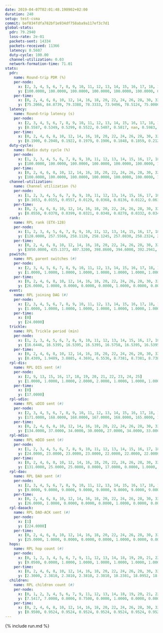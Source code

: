 ```yaml
---
date: 2019-04-07T02:01:48.190902+02:00
duration: 240
setup: test-csma
commit: bef834fdfa782bf1e934df758aba9a117ef3c7d1
global-stats:
  pdr: 79.2940
  loss-rate: 2e-01
  packets-sent: 14334
  packets-received: 11366
  latency: 0.5607
  duty-cycle: 100.00
  channel-utilization: 0.03
  network-formation-time: 71.01
stats:
  pdr:
    name: Round-trip PDR (%)
    per-node:
      x: [2, 3, 4, 5, 6, 7, 8, 9, 10, 11, 12, 13, 14, 15, 16, 17, 18, 19, 20, 21, 22, 23, 24, 25]
      y: [100.0000, 100.0000, 100.0000, 100.0000, 100.0000, 100.0000, 0.0000, 100.0000, 0.0000, 100.0000, 100.0000, 100.0000, 100.0000, 0.0000, 0.0000, 0.0000, 100.0000, 100.0000, 100.0000, 100.0000, 99.8273, 99.8305, 100.0000, 100.0000]
    per-time:
      x: [0, 2, 4, 6, 8, 10, 12, 14, 16, 18, 20, 22, 24, 26, 28, 30, 32, 34, 36, 38, 40, 42, 44, 46, 48, 50, 52, 54, 56, 58, 60, 62, 64, 66, 68, 70, 72, 74, 76, 78, 80, 82, 84, 86, 88, 90, 92, 94, 96, 98, 100, 102, 104, 106, 108, 110, 112, 114, 116, 118, 120, 122, 124, 126, 128, 130, 132, 134, 136, 138, 140, 142, 144, 146, 148, 150, 152, 154, 156, 158, 160, 162, 164, 166, 168, 170, 172, 174, 176, 178, 180, 182, 184, 186, 188, 190, 192, 194, 196, 198, 200, 202, 204, 206, 208, 210, 212, 214, 216, 218, 220, 222, 224, 226, 228, 230, 232, 234, 236, 238, 240]
      y: [75.2066, 84.8739, 79.3388, 78.3333, 73.9496, 78.5124, 75.0000, 82.5000, 78.9916, 80.1653, 82.3529, 76.8595, 79.8319, 76.6667, 80.1653, 78.3333, 75.8333, 85.0000, 78.3333, 81.6667, 82.3529, 80.9917, 81.5126, 79.1667, 80.8333, 76.6667, 82.6446, 79.1667, 80.0000, 77.5000, 83.3333, 83.3333, 79.1667, 87.5000, 79.1667, 79.1667, 75.8333, 81.6667, 74.1667, 76.6667, 72.5000, 87.5000, 76.6667, 90.0000, 83.3333, 71.6667, 79.1667, 79.1667, 80.0000, 78.3333, 67.5000, 82.5000, 78.3333, 75.0000, 85.0000, 84.1667, 81.6667, 83.3333, 80.0000, 72.5000, 79.1667, 79.1667, 78.3333, 81.6667, 81.6667, 85.8333, 79.1667, 79.1667, 75.0000, 74.1667, 76.6667, 75.8333, 82.5000, 80.0000, 72.5000, 72.5000, 78.3333, 75.0000, 72.5000, 77.5000, 75.0000, 76.6667, 73.3333, 83.3333, 83.3333, 78.3333, 80.0000, 75.8333, 78.3333, 72.5000, 75.8333, 79.1667, 81.6667, 83.3333, 81.6667, 79.1667, 80.8333, 76.6667, 80.8333, 79.1667, 83.3333, 85.0000, 83.3333, 72.5000, 80.8333, 82.5000, 85.8333, 73.3333, 79.1667, 78.3333, 76.6667, 82.5000, 79.1667, 86.6667, 76.6667, 85.8333, 78.3333, 84.1667, 78.3333, 81.1321, null]
  latency:
    name: Round-trip latency (s)
    per-node:
      x: [2, 3, 4, 5, 6, 7, 8, 9, 10, 11, 12, 13, 14, 15, 16, 17, 18, 19, 20, 21, 22, 23, 24, 25]
      y: [0.5587, 0.5349, 0.5299, 0.5522, 0.5407, 0.5817, nan, 0.5983, nan, 0.6213, 0.5604, 0.6207, 0.6118, nan, nan, nan, 0.5338, 0.6035, 0.5417, 0.5107, 0.4992, 0.5603, 0.5632, 0.5338]
    per-time:
      x: [0, 2, 4, 6, 8, 10, 12, 14, 16, 18, 20, 22, 24, 26, 28, 30, 32, 34, 36, 38, 40, 42, 44, 46, 48, 50, 52, 54, 56, 58, 60, 62, 64, 66, 68, 70, 72, 74, 76, 78, 80, 82, 84, 86, 88, 90, 92, 94, 96, 98, 100, 102, 104, 106, 108, 110, 112, 114, 116, 118, 120, 122, 124, 126, 128, 130, 132, 134, 136, 138, 140, 142, 144, 146, 148, 150, 152, 154, 156, 158, 160, 162, 164, 166, 168, 170, 172, 174, 176, 178, 180, 182, 184, 186, 188, 190, 192, 194, 196, 198, 200, 202, 204, 206, 208, 210, 212, 214, 216, 218, 220, 222, 224, 226, 228, 230, 232, 234, 236, 238, 240]
      y: [0.1900, 0.2040, 0.1922, 0.1979, 0.1906, 0.1848, 0.1859, 0.2123, 0.2042, 0.2063, 0.1980, 0.1840, 0.1941, 0.1810, 0.1842, 0.2035, 0.1949, 0.1995, 0.1922, 0.1925, 0.2093, 0.1940, 0.1944, 0.1962, 0.1805, 0.1955, 0.2045, 0.1970, 0.1893, 0.1821, 0.1845, 0.1861, 0.1850, 0.1704, 0.1849, 0.1750, 0.1782, 0.1800, 0.1865, 0.1891, 0.1779, 0.1866, 0.1914, 0.1939, 0.1790, 0.1793, 0.1802, 0.1771, 0.1897, 0.1872, 0.1874, 0.1816, 0.1895, 0.1818, 0.1780, 0.1813, 0.1858, 0.1835, 0.1765, 0.1880, 0.1963, 0.1958, 0.1823, 0.1810, 0.1846, 0.5924, 1.0963, 1.0876, 1.1339, 1.1249, 1.0831, 1.0607, 1.0817, 1.0544, 0.9839, 1.0550, 0.9777, 1.0001, 1.0130, 1.0907, 0.9175, 1.0066, 0.9913, 1.0380, 1.0159, 1.0092, 1.0302, 0.9962, 0.9778, 0.8137, 0.9313, 0.8636, 0.8843, 0.9576, 0.9116, 0.8688, 0.8594, 0.8688, 0.8195, 0.8655, 0.7605, 0.8512, 0.8418, 0.8172, 0.8493, 1.1730, 1.1475, 1.1520, 1.1554, 1.1624, 1.1560, 1.1672, 1.1643, 1.1434, 1.1446, 1.1451, 1.1597, 1.1644, 1.1624, 1.1824, null]
  duty-cycle:
    name: Radio duty cycle (%)
    per-node:
      x: [1, 2, 3, 4, 5, 6, 7, 8, 9, 10, 11, 12, 13, 14, 15, 16, 17, 18, 19, 20, 21, 22, 23, 24, 25]
      y: [100.0000, 100.0000, 100.0000, 100.0000, 100.0000, 100.0000, 100.0000, 100.0000, 100.0000, 100.0000, 100.0000, 100.0000, 100.0000, 100.0000, 100.0000, 100.0000, 100.0000, 100.0000, 100.0000, 100.0000, 100.0000, 100.0000, 100.0000, 100.0000, 100.0000]
    per-time:
      x: [0, 2, 4, 6, 8, 10, 12, 14, 16, 18, 20, 22, 24, 26, 28, 30, 32, 34, 36, 38, 40, 42, 44, 46, 48, 50, 52, 54, 56, 58, 60, 62, 64, 66, 68, 70, 72, 74, 76, 78, 80, 82, 84, 86, 88, 90, 92, 94, 96, 98, 100, 102, 104, 106, 108, 110, 112, 114, 116, 118, 120, 122, 124, 126, 128, 130, 132, 134, 136, 138, 140, 142, 144, 146, 148, 150, 152, 154, 156, 158, 160, 162, 164, 166, 168, 170, 172, 174, 176, 178, 180, 182, 184, 186, 188, 190, 192, 194, 196, 198, 200, 202, 204, 206, 208, 210, 212, 214, 216, 218, 220, 222, 224, 226, 228, 230, 232, 234, 236, 238]
      y: [100.0000, 100.0000, 100.0000, 100.0000, 100.0000, 100.0000, 100.0000, 100.0000, 100.0000, 100.0000, 100.0000, 100.0000, 100.0000, 100.0000, 100.0000, 100.0000, 100.0000, 100.0000, 100.0000, 100.0000, 100.0000, 100.0000, 100.0000, 100.0000, 100.0000, 100.0000, 100.0000, 100.0000, 100.0000, 100.0000, 100.0000, 100.0000, 100.0000, 100.0000, 100.0000, 100.0000, 100.0000, 100.0000, 100.0000, 100.0000, 100.0000, 100.0000, 100.0000, 100.0000, 100.0000, 100.0000, 100.0000, 100.0000, 100.0000, 100.0000, 100.0000, 100.0000, 100.0000, 100.0000, 100.0000, 100.0000, 100.0000, 100.0000, 100.0000, 100.0000, 100.0000, 100.0000, 100.0000, 100.0000, 100.0000, 100.0000, 100.0000, 100.0000, 100.0000, 100.0000, 100.0000, 100.0000, 100.0000, 100.0000, 100.0000, 100.0000, 100.0000, 100.0000, 100.0000, 100.0000, 100.0000, 100.0000, 100.0000, 100.0000, 100.0000, 100.0000, 100.0000, 100.0000, 100.0000, 100.0000, 100.0000, 100.0000, 100.0000, 100.0000, 100.0000, 100.0000, 100.0000, 100.0000, 100.0000, 100.0000, 100.0000, 100.0000, 100.0000, 100.0000, 100.0000, 100.0000, 100.0000, 100.0000, 100.0000, 100.0000, 100.0000, 100.0000, 100.0000, 100.0000, 100.0000, 100.0000, 100.0000, 100.0000, 100.0000, 100.0000]
  channel-utilization:
    name: Channel utilization (%)
    per-node:
      x: [1, 2, 3, 4, 5, 6, 7, 8, 9, 10, 11, 12, 13, 14, 15, 16, 17, 18, 19, 20, 21, 22, 23, 24, 25]
      y: [0.1653, 0.0155, 0.0557, 0.0129, 0.0368, 0.0136, 0.0122, 0.0615, 0.0134, 0.0054, 0.0151, 0.1241, 0.0195, 0.0135, 0.0199, 0.0808, 0.0086, 0.0143, 0.0747, 0.0136, 0.0139, 0.0142, 0.0164, 0.0147, 0.0152]
    per-time:
      x: [0, 2, 4, 6, 8, 10, 12, 14, 16, 18, 20, 22, 24, 26, 28, 30, 32, 34, 36, 38, 40, 42, 44, 46, 48, 50, 52, 54, 56, 58, 60, 62, 64, 66, 68, 70, 72, 74, 76, 78, 80, 82, 84, 86, 88, 90, 92, 94, 96, 98, 100, 102, 104, 106, 108, 110, 112, 114, 116, 118, 120, 122, 124, 126, 128, 130, 132, 134, 136, 138, 140, 142, 144, 146, 148, 150, 152, 154, 156, 158, 160, 162, 164, 166, 168, 170, 172, 174, 176, 178, 180, 182, 184, 186, 188, 190, 192, 194, 196, 198, 200, 202, 204, 206, 208, 210, 212, 214, 216, 218, 220, 222, 224, 226, 228, 230, 232, 234, 236, 238]
      y: [0.0550, 0.0378, 0.0399, 0.0321, 0.0348, 0.0278, 0.0332, 0.0343, 0.0375, 0.0354, 0.0376, 0.0339, 0.0333, 0.0332, 0.0372, 0.0339, 0.0340, 0.0340, 0.0339, 0.0361, 0.0347, 0.0351, 0.0391, 0.0342, 0.0330, 0.0316, 0.0321, 0.0355, 0.0385, 0.0343, 0.0306, 0.0347, 0.0349, 0.0334, 0.0352, 0.0335, 0.0251, 0.0324, 0.0291, 0.0336, 0.0340, 0.0297, 0.0346, 0.0422, 0.0363, 0.0314, 0.0305, 0.0315, 0.0347, 0.0328, 0.0302, 0.0325, 0.0332, 0.0335, 0.0296, 0.0339, 0.0343, 0.0393, 0.0326, 0.0326, 0.0318, 0.0343, 0.0333, 0.0353, 0.0325, 0.0356, 0.0341, 0.0322, 0.0329, 0.0295, 0.0312, 0.0385, 0.0303, 0.0305, 0.0305, 0.0339, 0.0319, 0.0338, 0.0307, 0.0302, 0.0356, 0.0279, 0.0287, 0.0360, 0.0335, 0.0406, 0.0370, 0.0339, 0.0324, 0.0330, 0.0331, 0.0362, 0.0364, 0.0344, 0.0348, 0.0350, 0.0332, 0.0322, 0.0312, 0.0376, 0.0384, 0.0402, 0.0347, 0.0308, 0.0335, 0.0377, 0.0339, 0.0336, 0.0315, 0.0323, 0.0366, 0.0336, 0.0351, 0.0311, 0.0379, 0.0320, 0.0361, 0.0316, 0.0358, 0.0367]
  rank:
    name: RPL rank (ETX-128)
    per-node:
      x: [1, 2, 3, 4, 5, 6, 7, 8, 9, 10, 11, 12, 13, 14, 15, 16, 17, 18, 19, 20, 21, 22, 23, 24, 25]
      y: [128.0000, 257.5560, 258.1120, 258.1245, 257.0830, 258.2324, 258.4647, 256.7386, 385.0000, 384.8340, 386.7137, 260.2075, 387.0622, 386.6390, 424.1475, 391.4711, 412.2025, 527.5720, 426.2116, 528.9177, 786.7090, 1052.5918, 546.6736, 555.6805, 559.5975]
    per-time:
      x: [0, 2, 4, 6, 8, 10, 12, 14, 16, 18, 20, 22, 24, 26, 28, 30, 32, 34, 36, 38, 40, 42, 44, 46, 48, 50, 52, 54, 56, 58, 60, 62, 64, 66, 68, 70, 72, 74, 76, 78, 80, 82, 84, 86, 88, 90, 92, 94, 96, 98, 100, 102, 104, 106, 108, 110, 112, 114, 116, 118, 120, 122, 124, 126, 128, 130, 132, 134, 136, 138, 140, 142, 144, 146, 148, 150, 152, 154, 156, 158, 160, 162, 164, 166, 168, 170, 172, 174, 176, 178, 180, 182, 184, 186, 188, 190, 192, 194, 196, 198, 200, 202, 204, 206, 208, 210, 212, 214, 216, 218, 220, 222, 224, 226, 228, 230, 232, 234, 236, 238]
      y: [3050.0000, 435.1373, 407.3200, 398.8600, 394.6000, 392.2941, 389.7800, 388.9200, 386.7400, 386.1800, 386.9200, 387.4400, 388.1400, 386.8400, 386.9000, 385.0400, 385.8400, 388.5000, 391.4400, 389.9200, 391.6275, 386.9800, 394.5577, 386.8800, 384.1000, 382.5400, 384.3000, 385.0200, 385.3000, 383.8431, 381.5600, 378.3400, 378.6600, 377.7000, 377.2600, 378.1400, 378.0200, 378.7800, 376.6800, 375.6800, 375.2800, 375.5200, 376.0400, 375.9400, 374.5600, 373.4000, 374.5200, 374.0800, 374.7600, 375.6800, 375.9200, 376.0400, 374.1200, 375.4600, 375.0000, 374.7400, 375.4800, 377.3600, 376.7255, 380.5400, 379.9000, 380.2000, 380.0000, 379.5000, 380.8800, 381.7843, 378.5800, 377.2200, 375.0600, 375.9800, 376.4400, 378.5200, 377.8200, 378.6400, 375.6600, 376.1600, 374.8400, 374.7800, 372.7000, 372.4000, 374.1000, 374.6800, 374.2400, 373.1600, 374.0600, 373.0800, 376.3800, 377.0200, 376.3200, 376.7200, 375.2000, 382.2453, 374.5000, 374.7000, 375.7000, 379.3000, 378.9200, 377.6400, 379.0000, 378.1800, 381.6667, 378.1600, 375.7000, 375.5000, 375.1400, 377.6000, 377.8400, 377.1600, 377.1800, 377.0800, 377.9600, 377.3137, 377.2400, 375.9400, 376.1800, 380.1176, 376.4200, 377.4200, 377.8200, 374.7400]
  pswitch:
    name: RPL parent switches (#)
    per-node:
      x: [2, 3, 4, 5, 6, 7, 8, 9, 10, 11, 12, 13, 14, 15, 16, 17, 18, 19, 20, 21, 22, 23, 24, 25]
      y: [1.0000, 1.0000, 1.0000, 1.0000, 1.0000, 1.0000, 1.0000, 1.0000, 1.0000, 1.0000, 1.0000, 1.0000, 1.0000, 4.0000, 2.0000, 2.0000, 3.0000, 1.0000, 3.0000, 4.0000, 4.0000, 2.0000, 1.0000, 1.0000]
    per-time:
      x: [0, 2, 4, 6, 8, 10, 12, 14, 16, 18, 20, 22, 24, 26, 28, 30, 32, 34, 36, 38, 40, 42, 44, 46, 48, 50, 52, 54, 56, 58, 60, 62, 64, 66, 68, 70, 72, 74, 76, 78, 80, 82, 84, 86, 88, 90, 92, 94, 96, 98, 100, 102, 104, 106, 108, 110, 112, 114, 116, 118, 120, 122, 124, 126, 128, 130, 132, 134, 136, 138, 140, 142, 144, 146, 148, 150, 152, 154, 156, 158, 160, 162, 164, 166, 168, 170, 172, 174, 176, 178, 180, 182, 184, 186, 188, 190, 192, 194, 196, 198, 200, 202, 204, 206, 208, 210, 212, 214, 216, 218, 220, 222, 224, 226, 228, 230]
      y: [26.0000, 1.0000, 0.0000, 0.0000, 0.0000, 1.0000, 0.0000, 0.0000, 0.0000, 0.0000, 0.0000, 0.0000, 0.0000, 0.0000, 0.0000, 0.0000, 0.0000, 0.0000, 0.0000, 0.0000, 1.0000, 0.0000, 2.0000, 0.0000, 0.0000, 0.0000, 0.0000, 0.0000, 0.0000, 1.0000, 0.0000, 0.0000, 0.0000, 0.0000, 0.0000, 0.0000, 0.0000, 0.0000, 0.0000, 0.0000, 0.0000, 0.0000, 0.0000, 0.0000, 0.0000, 0.0000, 0.0000, 0.0000, 0.0000, 0.0000, 0.0000, 0.0000, 0.0000, 0.0000, 0.0000, 0.0000, 0.0000, 0.0000, 1.0000, 0.0000, 0.0000, 0.0000, 0.0000, 0.0000, 0.0000, 1.0000, 0.0000, 0.0000, 0.0000, 0.0000, 0.0000, 0.0000, 0.0000, 0.0000, 0.0000, 0.0000, 0.0000, 0.0000, 0.0000, 0.0000, 0.0000, 0.0000, 0.0000, 0.0000, 0.0000, 0.0000, 0.0000, 0.0000, 0.0000, 0.0000, 0.0000, 3.0000, 0.0000, 0.0000, 0.0000, 0.0000, 0.0000, 0.0000, 0.0000, 0.0000, 1.0000, 0.0000, 0.0000, 0.0000, 0.0000, 0.0000, 0.0000, 0.0000, 0.0000, 0.0000, 0.0000, 1.0000, 0.0000, 0.0000, 0.0000, 1.0000]
  event:
    name: RPL joining DAG (#)
    per-node:
      x: [2, 3, 4, 5, 6, 7, 8, 9, 10, 11, 12, 13, 14, 15, 16, 17, 18, 19, 20, 21, 22, 23, 24, 25]
      y: [1.0000, 1.0000, 1.0000, 1.0000, 1.0000, 1.0000, 1.0000, 1.0000, 1.0000, 1.0000, 1.0000, 1.0000, 1.0000, 1.0000, 1.0000, 1.0000, 1.0000, 1.0000, 1.0000, 1.0000, 1.0000, 1.0000, 1.0000, 1.0000]
    per-time:
      x: [0]
      y: [24.0000]
  trickle:
    name: RPL Trickle period (min)
    per-node:
      x: [1, 2, 3, 4, 5, 6, 7, 8, 9, 10, 11, 12, 13, 14, 15, 16, 17, 18, 19, 20, 21, 22, 23, 24, 25]
      y: [16.6446, 16.5395, 16.5395, 16.5395, 16.5758, 16.5395, 16.5395, 16.5395, 16.5395, 16.5395, 16.5395, 16.5758, 16.5395, 16.5395, 16.5012, 16.5290, 16.5293, 16.5332, 16.5253, 16.5332, 16.5345, 16.3252, 16.4661, 16.5253, 16.5253]
    per-time:
      x: [0, 2, 4, 6, 8, 10, 12, 14, 16, 18, 20, 22, 24, 26, 28, 30, 32, 34, 36, 38, 40, 42, 44, 46, 48, 50, 52, 54, 56, 58, 60, 62, 64, 66, 68, 70, 72, 74, 76, 78, 80, 82, 84, 86, 88, 90, 92, 94, 96, 98, 100, 102, 104, 106, 108, 110, 112, 114, 116, 118, 120, 122, 124, 126, 128, 130, 132, 134, 136, 138, 140, 142, 144, 146, 148, 150, 152, 154, 156, 158, 160, 162, 164, 166, 168, 170, 172, 174, 176, 178, 180, 182, 184, 186, 188, 190, 192, 194, 196, 198, 200, 202, 204, 206, 208, 210, 212, 214, 216, 218, 220, 222, 224, 226, 228, 230, 232, 234, 236, 238]
      y: [0.4309, 1.9489, 3.8885, 4.3691, 6.5536, 8.7381, 8.7381, 8.7381, 9.2624, 17.4763, 17.4763, 17.4763, 17.4763, 17.4763, 17.4763, 17.4763, 17.4763, 17.4763, 17.4763, 17.4763, 17.4763, 17.4763, 17.4763, 17.4763, 17.4763, 17.4763, 17.4763, 17.4763, 17.4763, 17.4763, 17.4763, 17.4763, 17.4763, 17.4763, 17.4763, 17.4763, 17.4763, 17.4763, 17.4763, 17.4763, 17.4763, 17.4763, 17.4763, 17.4763, 17.4763, 17.4763, 17.4763, 17.4763, 17.4763, 17.4763, 17.4763, 17.4763, 17.4763, 17.4763, 17.4763, 17.4763, 17.4763, 17.4763, 17.4763, 17.4763, 17.4763, 17.4763, 17.4763, 17.4763, 17.4763, 17.4763, 17.4763, 17.4763, 17.4763, 17.4763, 17.4763, 17.4763, 17.4763, 17.4763, 17.4763, 17.4763, 17.4763, 17.4763, 17.4763, 17.4763, 17.4763, 17.4763, 17.4763, 17.4763, 17.4763, 17.4763, 17.4763, 17.4763, 17.4763, 17.4763, 17.4763, 17.4763, 17.4763, 17.4763, 17.4763, 17.4763, 17.4763, 17.4763, 17.4763, 17.4763, 17.4763, 17.4763, 17.4763, 17.4763, 17.4763, 17.4763, 17.4763, 17.4763, 17.4763, 17.4763, 17.4763, 17.4763, 17.4763, 17.4763, 17.4763, 17.4763, 17.4763, 17.4763, 17.4763, 17.4763]
  rpl-dis:
    name: RPL DIS sent (#)
    per-node:
      x: [2, 9, 13, 15, 16, 17, 18, 19, 20, 21, 22, 23, 24, 25]
      y: [1.0000, 1.0000, 1.0000, 2.0000, 2.0000, 1.0000, 1.0000, 1.0000, 1.0000, 2.0000, 1.0000, 1.0000, 1.0000, 1.0000]
    per-time:
      x: [0]
      y: [17.0000]
  rpl-udio:
    name: RPL uDIO sent (#)
    per-node:
      x: [2, 3, 4, 5, 6, 7, 8, 9, 10, 11, 12, 13, 14, 15, 16, 17, 18, 19, 20, 21, 22, 23, 24, 25]
      y: [171.0000, 168.0000, 168.0000, 167.0000, 168.0000, 165.0000, 168.0000, 161.0000, 181.0000, 154.0000, 167.0000, 164.0000, 160.0000, 179.0000, 154.0000, 183.0000, 164.0000, 163.0000, 167.0000, 169.0000, 168.0000, 170.0000, 166.0000, 175.0000]
    per-time:
      x: [0, 2, 4, 6, 8, 10, 12, 14, 16, 18, 20, 22, 24, 26, 28, 30, 32, 34, 36, 38, 40, 42, 44, 46, 48, 50, 52, 54, 56, 58, 60, 62, 64, 66, 68, 70, 72, 74, 76, 78, 80, 82, 84, 86, 88, 90, 92, 94, 96, 98, 100, 102, 104, 106, 108, 110, 112, 114, 116, 118, 120, 122, 124, 126, 128, 130, 132, 134, 136, 138, 140, 142, 144, 146, 148, 150, 152, 154, 156, 158, 160, 162, 164, 166, 168, 170, 172, 174, 176, 178, 180, 182, 184, 186, 188, 190, 192, 194, 196, 198, 200, 202, 204, 206, 208, 210, 212, 214, 216, 218, 220, 222, 224, 226, 228, 230, 232, 234, 236, 238, 240]
      y: [134.0000, 37.0000, 34.0000, 30.0000, 27.0000, 34.0000, 33.0000, 35.0000, 27.0000, 34.0000, 32.0000, 36.0000, 36.0000, 29.0000, 30.0000, 33.0000, 30.0000, 31.0000, 31.0000, 41.0000, 33.0000, 27.0000, 36.0000, 33.0000, 33.0000, 30.0000, 33.0000, 38.0000, 31.0000, 29.0000, 34.0000, 31.0000, 35.0000, 30.0000, 32.0000, 32.0000, 28.0000, 35.0000, 33.0000, 27.0000, 37.0000, 31.0000, 35.0000, 33.0000, 30.0000, 35.0000, 34.0000, 31.0000, 31.0000, 33.0000, 31.0000, 32.0000, 39.0000, 31.0000, 33.0000, 30.0000, 31.0000, 32.0000, 28.0000, 34.0000, 36.0000, 33.0000, 31.0000, 39.0000, 32.0000, 33.0000, 32.0000, 34.0000, 36.0000, 30.0000, 34.0000, 33.0000, 28.0000, 30.0000, 31.0000, 37.0000, 33.0000, 33.0000, 31.0000, 35.0000, 33.0000, 29.0000, 37.0000, 31.0000, 30.0000, 37.0000, 30.0000, 33.0000, 34.0000, 33.0000, 32.0000, 36.0000, 34.0000, 32.0000, 29.0000, 34.0000, 33.0000, 32.0000, 35.0000, 31.0000, 28.0000, 35.0000, 34.0000, 32.0000, 38.0000, 33.0000, 28.0000, 36.0000, 29.0000, 32.0000, 32.0000, 34.0000, 39.0000, 30.0000, 29.0000, 32.0000, 33.0000, 34.0000, 33.0000, 34.0000, 4.0000]
  rpl-mdio:
    name: RPL mDIO sent (#)
    per-node:
      x: [1, 2, 3, 4, 5, 6, 7, 8, 9, 10, 11, 12, 13, 14, 15, 16, 17, 18, 19, 20, 21, 22, 23, 24, 25]
      y: [24.0000, 23.0000, 23.0000, 23.0000, 22.0000, 22.0000, 22.0000, 23.0000, 20.0000, 20.0000, 20.0000, 22.0000, 21.0000, 22.0000, 20.0000, 21.0000, 22.0000, 20.0000, 23.0000, 21.0000, 21.0000, 20.0000, 21.0000, 23.0000, 21.0000]
    per-time:
      x: [0, 2, 4, 6, 8, 10, 12, 14, 16, 18, 20, 22, 24, 26, 28, 30, 32, 34, 36, 38, 40, 42, 44, 46, 48, 50, 52, 54, 56, 58, 60, 62, 64, 66, 68, 70, 72, 74, 76, 78, 80, 82, 84, 86, 88, 90, 92, 94, 96, 98, 100, 102, 104, 106, 108, 110, 112, 114, 116, 118, 120, 122, 124, 126, 128, 130, 132, 134, 136, 138, 140, 142, 144, 146, 148, 150, 152, 154, 156, 158, 160, 162, 164, 166, 168, 170, 172, 174, 176, 178, 180, 182, 184, 186, 188, 190, 192, 194, 196, 198, 200, 202, 204, 206, 208, 210, 212, 214, 216, 218, 220, 222, 224, 226, 228, 230, 232, 234, 236, 238]
      y: [131.0000, 25.0000, 25.0000, 8.0000, 17.0000, 0.0000, 1.0000, 14.0000, 10.0000, 0.0000, 0.0000, 0.0000, 0.0000, 2.0000, 7.0000, 8.0000, 5.0000, 3.0000, 0.0000, 0.0000, 0.0000, 0.0000, 6.0000, 5.0000, 7.0000, 5.0000, 2.0000, 0.0000, 0.0000, 0.0000, 0.0000, 6.0000, 11.0000, 3.0000, 5.0000, 0.0000, 0.0000, 0.0000, 0.0000, 3.0000, 3.0000, 4.0000, 10.0000, 5.0000, 0.0000, 0.0000, 0.0000, 0.0000, 7.0000, 4.0000, 7.0000, 5.0000, 2.0000, 0.0000, 0.0000, 0.0000, 0.0000, 4.0000, 5.0000, 6.0000, 10.0000, 0.0000, 0.0000, 0.0000, 0.0000, 2.0000, 2.0000, 7.0000, 9.0000, 5.0000, 0.0000, 0.0000, 0.0000, 0.0000, 8.0000, 2.0000, 4.0000, 4.0000, 7.0000, 0.0000, 0.0000, 0.0000, 0.0000, 8.0000, 4.0000, 3.0000, 5.0000, 5.0000, 0.0000, 0.0000, 0.0000, 0.0000, 8.0000, 6.0000, 5.0000, 5.0000, 1.0000, 0.0000, 0.0000, 0.0000, 1.0000, 3.0000, 8.0000, 9.0000, 4.0000, 0.0000, 0.0000, 0.0000, 0.0000, 5.0000, 5.0000, 8.0000, 6.0000, 1.0000, 0.0000, 0.0000, 0.0000, 0.0000, 1.0000, 8.0000]
  rpl-dao:
    name: RPL DAO sent (#)
    per-node:
      x: [2, 3, 4, 5, 6, 7, 8, 9, 10, 11, 12, 13, 14, 15, 16, 17, 18, 19, 20, 21, 22, 23, 24, 25]
      y: [9.0000, 9.0000, 9.0000, 9.0000, 9.0000, 9.0000, 9.0000, 9.0000, 9.0000, 9.0000, 9.0000, 9.0000, 9.0000, 11.0000, 10.0000, 9.0000, 10.0000, 9.0000, 9.0000, 11.0000, 11.0000, 10.0000, 9.0000, 9.0000]
    per-time:
      x: [0, 2, 4, 6, 8, 10, 12, 14, 16, 18, 20, 22, 24, 26, 28, 30, 32, 34, 36, 38, 40, 42, 44, 46, 48, 50, 52, 54, 56, 58, 60, 62, 64, 66, 68, 70, 72, 74, 76, 78, 80, 82, 84, 86, 88, 90, 92, 94, 96, 98, 100, 102, 104, 106, 108, 110, 112, 114, 116, 118, 120, 122, 124, 126, 128, 130, 132, 134, 136, 138, 140, 142, 144, 146, 148, 150, 152, 154, 156, 158, 160, 162, 164, 166, 168, 170, 172, 174, 176, 178, 180, 182, 184, 186, 188, 190, 192, 194, 196, 198, 200, 202, 204, 206, 208, 210, 212, 214, 216, 218, 220, 222, 224, 226, 228, 230, 232]
      y: [26.0000, 1.0000, 0.0000, 0.0000, 0.0000, 1.0000, 0.0000, 0.0000, 0.0000, 0.0000, 0.0000, 0.0000, 0.0000, 0.0000, 22.0000, 0.0000, 1.0000, 0.0000, 0.0000, 1.0000, 1.0000, 0.0000, 2.0000, 0.0000, 0.0000, 0.0000, 0.0000, 0.0000, 18.0000, 3.0000, 1.0000, 0.0000, 0.0000, 0.0000, 1.0000, 0.0000, 0.0000, 1.0000, 0.0000, 0.0000, 0.0000, 0.0000, 13.0000, 7.0000, 2.0000, 0.0000, 0.0000, 0.0000, 1.0000, 0.0000, 0.0000, 1.0000, 0.0000, 0.0000, 0.0000, 0.0000, 3.0000, 17.0000, 2.0000, 1.0000, 0.0000, 0.0000, 1.0000, 0.0000, 0.0000, 2.0000, 0.0000, 0.0000, 0.0000, 0.0000, 1.0000, 17.0000, 3.0000, 1.0000, 0.0000, 0.0000, 0.0000, 0.0000, 0.0000, 2.0000, 0.0000, 0.0000, 0.0000, 0.0000, 1.0000, 14.0000, 5.0000, 2.0000, 0.0000, 0.0000, 0.0000, 3.0000, 0.0000, 0.0000, 1.0000, 0.0000, 0.0000, 0.0000, 0.0000, 8.0000, 11.0000, 1.0000, 1.0000, 0.0000, 0.0000, 2.0000, 0.0000, 0.0000, 1.0000, 0.0000, 0.0000, 1.0000, 0.0000, 4.0000, 12.0000, 4.0000, 1.0000]
  rpl-daoack:
    name: RPL DAO-ACK sent (#)
    per-node:
      x: [1]
      y: [224.0000]
    per-time:
      x: [0, 2, 4, 6, 8, 10, 12, 14, 16, 18, 20, 22, 24, 26, 28, 30, 32, 34, 36, 38, 40, 42, 44, 46, 48, 50, 52, 54, 56, 58, 60, 62, 64, 66, 68, 70, 72, 74, 76, 78, 80, 82, 84, 86, 88, 90, 92, 94, 96, 98, 100, 102, 104, 106, 108, 110, 112, 114, 116, 118, 120, 122, 124, 126, 128, 130, 132, 134, 136, 138, 140, 142, 144, 146, 148, 150, 152, 154, 156, 158, 160, 162, 164, 166, 168, 170, 172, 174, 176, 178, 180, 182, 184, 186, 188, 190, 192, 194, 196, 198, 200, 202, 204, 206, 208, 210, 212, 214, 216, 218, 220, 222, 224, 226, 228, 230, 232]
      y: [25.0000, 1.0000, 0.0000, 0.0000, 0.0000, 1.0000, 0.0000, 0.0000, 0.0000, 0.0000, 0.0000, 0.0000, 0.0000, 0.0000, 22.0000, 0.0000, 1.0000, 0.0000, 0.0000, 1.0000, 1.0000, 0.0000, 2.0000, 0.0000, 0.0000, 0.0000, 0.0000, 0.0000, 18.0000, 3.0000, 1.0000, 0.0000, 0.0000, 0.0000, 1.0000, 0.0000, 0.0000, 1.0000, 0.0000, 0.0000, 0.0000, 0.0000, 13.0000, 7.0000, 2.0000, 0.0000, 0.0000, 0.0000, 1.0000, 0.0000, 0.0000, 1.0000, 0.0000, 0.0000, 0.0000, 0.0000, 3.0000, 17.0000, 2.0000, 1.0000, 0.0000, 0.0000, 1.0000, 0.0000, 0.0000, 2.0000, 0.0000, 0.0000, 0.0000, 0.0000, 1.0000, 17.0000, 3.0000, 1.0000, 0.0000, 0.0000, 0.0000, 0.0000, 0.0000, 2.0000, 0.0000, 0.0000, 0.0000, 0.0000, 1.0000, 14.0000, 5.0000, 2.0000, 0.0000, 0.0000, 0.0000, 3.0000, 0.0000, 0.0000, 1.0000, 0.0000, 0.0000, 0.0000, 0.0000, 9.0000, 10.0000, 1.0000, 1.0000, 0.0000, 0.0000, 2.0000, 0.0000, 0.0000, 1.0000, 0.0000, 0.0000, 1.0000, 0.0000, 4.0000, 12.0000, 4.0000, 1.0000]
  hops:
    name: RPL hop count (#)
    per-node:
      x: [0, 1, 2, 3, 4, 5, 6, 7, 9, 11, 12, 13, 14, 18, 19, 20, 21, 22, 23, 24, 25]
      y: [9.0500, 0.0000, 1.0000, 1.0000, 1.0000, 1.0000, 1.0000, 1.0000, 9.9083, 9.9083, 1.0000, 2.0000, 9.9083, 3.8625, 2.0000, 3.0625, 9.9331, 9.9331, 9.9083, 3.0000, 3.0000]
    per-time:
      x: [0, 2, 4, 6, 8, 10, 12, 14, 16, 18, 20, 22, 24, 26, 28, 30, 32, 34, 36, 38, 40, 42, 44, 46, 48, 50, 52, 54, 56, 58, 60, 62, 64, 66, 68, 70, 72, 74, 76, 78, 80, 82, 84, 86, 88, 90, 92, 94, 96, 98, 100, 102, 104, 106, 108, 110, 112, 114, 116, 118, 120, 122, 124, 126, 128, 130, 132, 134, 136, 138, 140, 142, 144, 146, 148, 150, 152, 154, 156, 158, 160, 162, 164, 166, 168, 170, 172, 174, 176, 178, 180, 182, 184, 186, 188, 190, 192, 194, 196, 198, 200, 202, 204, 206, 208, 210, 212, 214, 216, 218, 220, 222, 224, 226, 228, 230, 232, 234, 236, 238]
      y: [2.3000, 2.3810, 2.3810, 2.3810, 2.3810, 10.2381, 18.0952, 18.0952, 18.0952, 18.0952, 18.0952, 18.0952, 18.0952, 18.0952, 18.0952, 18.0952, 18.0952, 18.0952, 18.0952, 18.0952, 19.2381, 20.3810, 11.4286, 2.4762, 2.4762, 2.4762, 2.4762, 2.4762, 2.4762, 2.4762, 2.0476, 2.0476, 2.0476, 2.0476, 2.0476, 2.0476, 2.0476, 2.0476, 2.0476, 2.0476, 2.0476, 2.0476, 2.0476, 2.0476, 2.0476, 2.0476, 2.0476, 2.0476, 2.0476, 2.0476, 2.0476, 2.0476, 2.0476, 2.0476, 2.0476, 2.0476, 2.0476, 2.0476, 2.0476, 2.0476, 2.0476, 2.0476, 2.0476, 2.0476, 2.0476, 2.0476, 2.0476, 2.0476, 2.0476, 2.0476, 2.0476, 2.0476, 2.0476, 2.0476, 2.0476, 2.0476, 2.0476, 2.0476, 2.0476, 2.0476, 2.0476, 2.0476, 2.0476, 2.0476, 2.0476, 2.0476, 2.0476, 2.0476, 2.0476, 2.0476, 2.0476, 2.0476, 2.0476, 2.0476, 2.0476, 2.0476, 2.0476, 2.0476, 2.0476, 2.0476, 2.0476, 2.0476, 2.0476, 2.0476, 2.0476, 2.0476, 2.0476, 2.0476, 2.0476, 2.0476, 2.0476, 2.0476, 2.0476, 2.0476, 2.0476, 2.0476, 2.0476, 2.0476, 2.0476, 2.0476]
  children:
    name: RPL children count (#)
    per-node:
      x: [0, 1, 2, 3, 4, 5, 6, 7, 9, 11, 12, 13, 14, 18, 19, 20, 21, 22, 23, 24, 25]
      y: [7.5417, 7.0000, 0.0000, 0.7500, 0.0000, 1.0000, 0.0000, 0.0000, 0.0000, 0.0000, 1.0000, 0.3417, 0.0000, 0.0000, 2.3583, 0.0000, 0.0000, 0.0000, 0.0000, 0.0000, 0.0000]
    per-time:
      x: [0, 2, 4, 6, 8, 10, 12, 14, 16, 18, 20, 22, 24, 26, 28, 30, 32, 34, 36, 38, 40, 42, 44, 46, 48, 50, 52, 54, 56, 58, 60, 62, 64, 66, 68, 70, 72, 74, 76, 78, 80, 82, 84, 86, 88, 90, 92, 94, 96, 98, 100, 102, 104, 106, 108, 110, 112, 114, 116, 118, 120, 122, 124, 126, 128, 130, 132, 134, 136, 138, 140, 142, 144, 146, 148, 150, 152, 154, 156, 158, 160, 162, 164, 166, 168, 170, 172, 174, 176, 178, 180, 182, 184, 186, 188, 190, 192, 194, 196, 198, 200, 202, 204, 206, 208, 210, 212, 214, 216, 218, 220, 222, 224, 226, 228, 230, 232, 234, 236, 238]
      y: [0.9500, 0.9524, 0.9524, 0.9524, 0.9524, 0.9524, 0.9524, 0.9524, 0.9524, 0.9524, 0.9524, 0.9524, 0.9524, 0.9524, 0.9524, 0.9524, 0.9524, 0.9524, 0.9524, 0.9524, 0.9524, 0.9524, 0.9524, 0.9524, 0.9524, 0.9524, 0.9524, 0.9524, 0.9524, 0.9524, 0.9524, 0.9524, 0.9524, 0.9524, 0.9524, 0.9524, 0.9524, 0.9524, 0.9524, 0.9524, 0.9524, 0.9524, 0.9524, 0.9524, 0.9524, 0.9524, 0.9524, 0.9524, 0.9524, 0.9524, 0.9524, 0.9524, 0.9524, 0.9524, 0.9524, 0.9524, 0.9524, 0.9524, 0.9524, 0.9524, 0.9524, 0.9524, 0.9524, 0.9524, 0.9524, 0.9524, 0.9524, 0.9524, 0.9524, 0.9524, 0.9524, 0.9524, 0.9524, 0.9524, 0.9524, 0.9524, 0.9524, 0.9524, 0.9524, 0.9524, 0.9524, 0.9524, 0.9524, 0.9524, 0.9524, 0.9524, 0.9524, 0.9524, 0.9524, 0.9524, 0.9524, 0.9524, 0.9524, 0.9524, 0.9524, 0.9524, 0.9524, 0.9524, 0.9524, 0.9524, 0.9524, 0.9524, 0.9524, 0.9524, 0.9524, 0.9524, 0.9524, 0.9524, 0.9524, 0.9524, 0.9524, 0.9524, 0.9524, 0.9524, 0.9524, 0.9524, 0.9524, 0.9524, 0.9524, 0.9524]
---
```


{% include run.md %}
